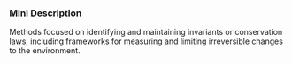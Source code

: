 ### Mini Description

Methods focused on identifying and maintaining invariants or conservation laws, including frameworks for measuring and limiting irreversible changes to the environment.
